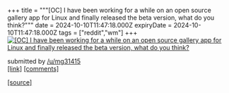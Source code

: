 +++
title = """[OC] I have been working for a while on an open source gallery app for Linux and finally released the beta version, what do you think?"""
date = 2024-10-10T11:47:18.000Z
expiryDate = 2024-10-10T11:47:18.000Z
tags = ["reddit","wm"]
+++
[![[OC] I have been working for a while on an open source gallery app for Linux and finally released the beta version, what do you think? ](https://b.thumbs.redditmedia.com/uckiW0BNdZQscI1j2ccfOtNkKPX1U_XfAWd_vb-1dRw.jpg "[OC] I have been working for a while on an open source gallery app for Linux and finally released the beta version, what do you think? ")](https://www.reddit.com/r/unixporn/comments/1g0gwo7/oc_i_have_been_working_for_a_while_on_an_open/)

submitted by [/u/mg31415](https://www.reddit.com/user/mg31415)  
[\[link\]](https://www.reddit.com/gallery/1g0gwo7) [\[comments\]](https://www.reddit.com/r/unixporn/comments/1g0gwo7/oc_i_have_been_working_for_a_while_on_an_open/)

[[source]](https://www.reddit.com/r/unixporn/comments/1g0gwo7/oc_i_have_been_working_for_a_while_on_an_open/)
